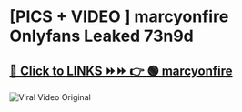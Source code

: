 
 # [PICS + VIDEO ] marcyonfire Onlyfans Leaked 73n9d

## <h2><a href="https://clipsfans.com/marcyonfire&ref=git">🔗 Click to LINKS ⏩⏩ 👉 🟢 marcyonfire </a></h2>

<a href="https://clipsfans.com/marcyonfire&ref=git" rel="nofollow" data-target="animated-image.originalLink"><img src="https://i.ibb.co.com/xMMVF88/686577567.gif" alt="Viral Video Original" style="max-width: 100%; display: inline-block;" data-target="animated-image.originalImage"></a>

